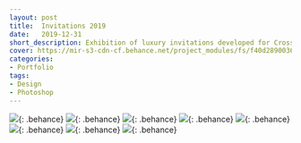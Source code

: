 ```yaml
---
layout: post
title:  Invitations 2019
date:   2019-12-31
short_description: Exhibition of luxury invitations developed for Cross Graduations in the year 2019.
cover: https://mir-s3-cdn-cf.behance.net/project_modules/fs/f40d2890036137.5e0b97e397e68.jpg
categories:
- Portfolio
tags:
- Design
- Photoshop
---
```


![](https://mir-s3-cdn-cf.behance.net/project_modules/fs/f40d2890036137.5e0b97e397e68.jpg){: .behance}
![](https://mir-s3-cdn-cf.behance.net/project_modules/fs/aa4a4c90036137.5e0b97e398c0d.jpg){: .behance}
![](https://mir-s3-cdn-cf.behance.net/project_modules/fs/5caa0490036137.5e0b97e3983d0.jpg){: .behance}
![](https://mir-s3-cdn-cf.behance.net/project_modules/fs/14d97590036137.5e0b97e39ab56.jpg){: .behance}
![](https://mir-s3-cdn-cf.behance.net/project_modules/fs/fdc38590036137.5e0b97e39a3c8.jpg){: .behance}
![](https://mir-s3-cdn-cf.behance.net/project_modules/fs/686ad090036137.5e0b97e399204.jpg){: .behance}
![](https://mir-s3-cdn-cf.behance.net/project_modules/fs/6e196790036137.5e0b97e399d50.jpg){: .behance}
![](https://mir-s3-cdn-cf.behance.net/project_modules/fs/35c0a690036137.5e0b97e399814.jpg){: .behance}
